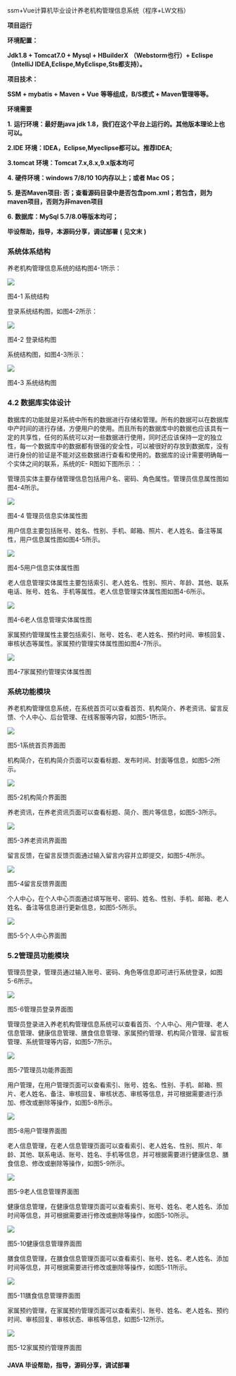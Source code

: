 ssm+Vue计算机毕业设计养老机构管理信息系统（程序+LW文档）

**项目运行**

**环境配置：**

**Jdk1.8 + Tomcat7.0 + Mysql + HBuilderX** **（Webstorm也行）+ Eclispe（IntelliJ
IDEA,Eclispe,MyEclispe,Sts都支持）。**

**项目技术：**

**SSM + mybatis + Maven + Vue** **等等组成，B/S模式 + Maven管理等等。**

**环境需要**

**1.** **运行环境：最好是java jdk 1.8，我们在这个平台上运行的。其他版本理论上也可以。**

**2.IDE** **环境：IDEA，Eclipse,Myeclipse都可以。推荐IDEA;**

**3.tomcat** **环境：Tomcat 7.x,8.x,9.x版本均可**

**4.** **硬件环境：windows 7/8/10 1G内存以上；或者 Mac OS；**

**5.** **是否Maven项目: 否；查看源码目录中是否包含pom.xml；若包含，则为maven项目，否则为非maven项目**

**6.** **数据库：MySql 5.7/8.0等版本均可；**

**毕设帮助，指导，本源码分享，调试部署** **(** **见文末** **)**

### 系统体系结构

养老机构管理信息系统的结构图4-1所示：

![](./res/ef0de3031aa54a898cd233243380b2de.png)

图4-1 系统结构

登录系统结构图，如图4-2所示：

![](./res/2053a61f3d0f4e3c90abaa944040edc9.png)

图4-2 登录结构图

系统结构图，如图4-3所示：

![](./res/d3e727aced7e447aa8981ead615d32f9.png)

图4-3 系统结构图

### 4.2 数据库实体设计

数据库的功能就是对系统中所有的数据进行存储和管理。所有的数据可以在数据库中产时间的进行存储，方便用户的使用。而且所有的数据库中的数据也应该具有一定的共享性，任何的系统可以对一些数据进行使用，同时还应该保持一定的独立性，每一个数据库中的数据都有很强的安全性，可以被很好的存放到数据库，没有进行身份的验证是不能对这些数据进行查看和使用的。数据库的设计需要明确每一个实体之间的联系，系统的E-
R图如下图所示：：

管理员实体主要存储管理信息包括用户名、密码、角色属性。管理员信息属性图如图4-4所示。

![](./res/1d87cead9a0e495dae9e95d6295eda96.png)

图4-4 管理员信息实体属性图

用户信息主要包括账号、姓名、性别、手机、邮箱、照片、老人姓名、备注等属性，用户信息属性图如图4-5所示。

![](./res/56a1a9cd6222492ab00c862335704039.png)

图4-5用户信息实体属性图

老人信息管理实体属性主要包括索引、老人姓名、性别、照片、年龄、其他、联系电话、账号、姓名、手机等属性。老人信息管理实体属性图如图4-6所示。

![](./res/b13c0d8d3f8749d7a3698c8eaf8ffb58.png)

图4-6老人信息管理实体属性图

家属预约管理属性主要包括索引、账号、姓名、老人姓名、预约时间、审核回复、审核状态等属性。家属预约管理实体属性图如图4-7所示。

![](./res/0563b874c6df429f8d29a1257ddda5dc.png)

图4-7家属预约管理实体属性图

### 系统功能模块

养老机构管理信息系统，在系统首页可以查看首页、机构简介、养老资讯、留言反馈、个人中心、后台管理、在线客服等内容，如图5-1所示。

![](./res/27778d3f1fa14ab7b5505892e1a457a9.png)

图5-1系统首页界面图

机构简介，在机构简介页面可以查看标题、发布时间、封面等信息，如图5-2所示。

![](./res/37ac95410ab04b9eb4f99522d4e38c26.png)

图5-2机构简介界面图

养老资讯，在养老资讯页面可以查看标题、简介、图片等信息，如图5-3所示。

![](./res/8d7cf209754349ce80b0c043e40cba6a.png)

图5-3养老资讯界面图

留言反馈，在留言反馈页面通过输入留言内容并立即提交，如图5-4所示。

![](./res/ef64bd064ff04b0e8f74f66b29ebb8d6.png)

图5-4留言反馈界面图

个人中心，在个人中心页面通过填写账号、密码、姓名、性别、手机、邮箱、老人姓名、备注等信息进行更新信息，如图5-5所示。

![](./res/f0543af53f20492095132137220b4a98.png)

图5-5个人中心界面图

### 5.2管理员功能模块

管理员登录，管理员通过输入账号、密码、角色等信息即可进行系统登录，如图5-6所示。

![](./res/86b90faabac749529de856031e95c876.png)

图5-6管理员登录界面图

管理员登录进入养老机构管理信息系统可以查看首页、个人中心、用户管理、老人信息管理、健康信息管理、膳食信息管理、家属预约管理、机构简介管理、留言板管理、系统管理等内容，如图5-7所示。

![](./res/93c72395b08c4d34aa593e84a012b2ee.png)

图5-7管理员功能界面图

用户管理，在用户管理页面可以查看索引、账号、姓名、性别、手机、邮箱、照片、老人姓名、备注、审核回复、审核状态、审核等信息，并可根据需要进行添加、修改或删除等操作，如图5-8所示。

![](./res/145e31c850c8485bbd2207e7acf6679c.png)

图5-8用户管理界面图

老人信息管理，在老人信息管理页面可以查看索引、老人姓名、性别、照片、年龄、其他、联系电话、账号、姓名、手机等信息，并可根据需要进行健康信息、膳食信息、修改或删除等操作，如图5-9所示。

![](./res/1bd45df2a50d41e88363ac1d9999f2f1.png)

图5-9老人信息管理界面图

健康信息管理，在健康信息管理页面可以查看索引、账号、姓名、老人姓名、添加时间等信息，并可根据需要进行修改或删除等操作，如图5-10所示。

![](./res/9312c14e6fa24879bcfffd12f43b2957.png)

图5-10健康信息管理界面图

膳食信息管理，在膳食信息管理页面可以查看索引、账号、姓名、老人姓名、添加时间等信息，并可根据需要进行修改或删除等操作，如图5-11所示。

![](./res/cdb086c84594410f9aeb14ef4ae59bd7.png)

图5-11膳食信息管理界面图

家属预约管理，在家属预约管理页面可以查看索引、账号、姓名、老人姓名、预约时间、审核回复、审核状态、审核等信息，如图5-12所示。

![](./res/2b546f62c5324d96a9d2137967c28aa4.png)

图5-12家属预约管理界面图

#### **JAVA** **毕设帮助，指导，源码分享，调试部署**

